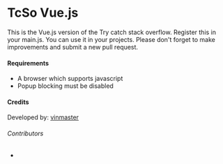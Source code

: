 # TcSo Vue.js
This is the Vue.js version of the Try catch stack overflow. Register this in your main.js. You can use it in your projects. Please don't forget to make improvements and submit a new pull request.

#### Requirements
* A browser which supports javascript
* Popup blocking must be disabled

#### Credits
Developed by: [vinmaster](https://github.com/vinmaster)

###### Contributors
* <!--{contributors-if-any}-->